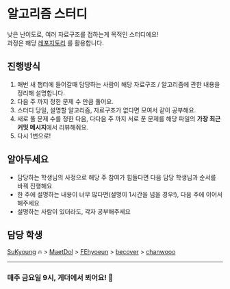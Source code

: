 # 알고리즘 스터디 
낮은 난이도로, 여러 자료구조를 접하는게 목적인 스터디에요! \
과정은 해당 [레포지토리](https://github.com/onlybooks/algorithm-interview#%EB%AC%B8%EC%A0%9C-%ED%92%80%EC%9D%B4) 를 활용합니다. 

## 진행방식 
1. 매번 새 챕터에 들어갈때 담당하는 사람이 해당 자료구조 / 알고리즘에 관한 내용을 정리해 설명합니다.
2. 다음 주 까지 정한 문제 수 만큼 풀어요.
3. 스터디 당일, 설명할 알고리즘, 자료구조가 없다면 모여서 같이 공부해요.
4. 새로 풀 문제 수를 정한 다음, 다다음 주 까지 서로 푼 문제를 해당 파일의 **가장 최근 커밋 메시지**에서 리뷰해줘요.
5. 다시 1번으로!

## 알아두세요 
- 담당하는 학생님의 사정으로 해당 주 참여가 힘들다면 다음 담당 학생님과 순서를 바꿔 진행해요
- 한 주에 설명하는 내용이 너무 많다면(설명이 1시간을 넘을 경우!), 다음 주에 이어서 해주세요
- 설명하는 사람이 있더라도, 각자 공부해주세요

## 담당 학생
[SuKyoung](https://github.com/sukyoungshin) :fire:
\> [MaetDol](https://github.com/MaetDol)
\> [FEhyoeun](https://github.com/FEhyoeun)
\> [becover](https://github.com/becover)
\> [chanwooo](https://github.com/chanwooo)

---
### 매주 금요일 9시, 게더에서 뵈어요! 🤗
